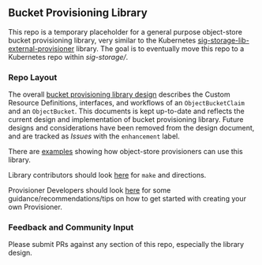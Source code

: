 ## Bucket Provisioning Library
This repo is a temporary placeholder for a general purpose object-store bucket provisioning library, very similar to the Kubernetes [sig-storage-lib-external-provisioner](https://github.com/kubernetes-sigs/sig-storage-lib-external-provisioner/blob/master/controller/controller.go) library.
The goal is to eventually move this repo to a Kubernetes repo within _sig-storage/_.

### Repo Layout
The overall [bucket provisioning library design](https://github.com/yard-turkey/lib-bucket-provisioner/blob/master/doc/design/object-bucket-lib.md) describes the Custom Resource Definitions, interfaces, and workflows of an `ObjectBucketClaim` and an `ObjectBucket`.
This documents is kept up-to-date and reflects the current design and implementation of bucket provisioning library.
Future designs and considerations have been removed from the design document, and are tracked as _Issues_ with the `enhancement` label.

There are [examples](https://github.com/yard-turkey/lib-bucket-provisioner/blob/master/doc/examples/) showing how object-store provisioners can use this library.

Library contributors should look [here](https://github.com/yard-turkey/lib-bucket-provisioner/blob/master/hack/README.md) for `make` and directions.

Provisioner Developers should look [here](https://github.com/yard-turkey/lib-bucket-provisioner/blob/master/doc/examples/sample-how-to-write-provisioner.md) for some guidance/recommendations/tips on how to get started with creating your own Provisioner. 


### Feedback and Community Input
Please submit PRs against any section of this repo, especially the library design.
